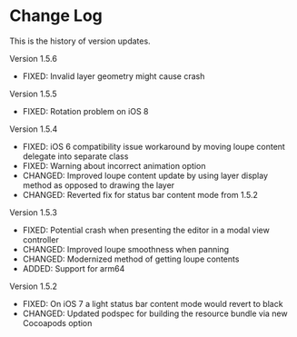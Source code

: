 Change Log
==========

This is the history of version updates.

Version 1.5.6

- FIXED: Invalid layer geometry might cause crash

Version 1.5.5

- FIXED: Rotation problem on iOS 8 

Version 1.5.4

- FIXED: iOS 6 compatibility issue workaround by moving loupe content delegate into separate class
- FIXED: Warning about incorrect animation option
- CHANGED: Improved loupe content update by using layer display method as opposed to drawing the layer
- CHANGED: Reverted fix for status bar content mode from 1.5.2

Version 1.5.3

- FIXED: Potential crash when presenting the editor in a modal view controller
- CHANGED: Improved loupe smoothness when panning
- CHANGED: Modernized method of getting loupe contents
- ADDED: Support for arm64

Version 1.5.2

- FIXED: On iOS 7 a light status bar content mode would revert to black
- CHANGED: Updated podspec for building the resource bundle via new Cocoapods option
